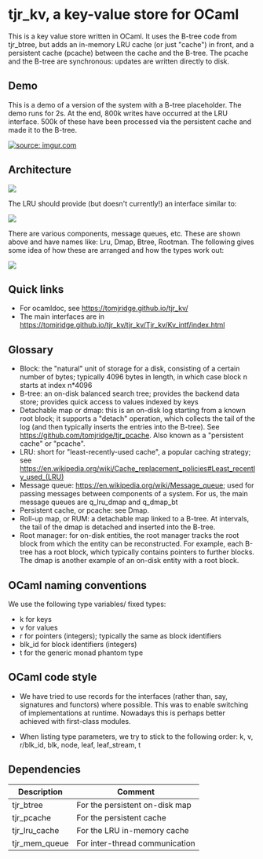 
# tjr_kv, a key-value store for OCaml

This is a key value store written in OCaml. It uses the B-tree code
from tjr_btree, but adds an in-memory LRU cache (or just "cache") in
front, and a persistent cache (pcache) between the cache and the
B-tree. The pcache and the B-tree are synchronous: updates are written
directly to disk.


## Demo

This is a demo of a version of the system with a B-tree placeholder. The demo runs for 2s. At the end, 800k writes have occurred at the LRU interface. 500k of these have been processed via the persistent cache and made it to the B-tree.


<a href="https://imgur.com/fHyug2t"><img src="https://i.imgur.com/fHyug2t.gif" title="source: imgur.com" /></a>


## Architecture

![](https://docs.google.com/drawings/d/e/2PACX-1vTIXhyNa7dovQYXuJXBMwPQZU99-x_tRdTIH3SkMUDyPwbL31zExWXauT2hO-eRIUcnGP3RVHiSHrjt/pub?w=557&h=428)


The LRU should provide (but doesn't currently!) an interface similar to:

![](https://i.imgur.com/n5vrSYD.png)


There are various components, message queues, etc. These are shown above and have names like: Lru, Dmap, Btree, Rootman. The following gives some idea of how these are arranged and how the types work out:

![](https://i.imgur.com/yOhg6CI.png)


## Quick links

* For ocamldoc, see <https://tomjridge.github.io/tjr_kv/>
* The main interfaces are in <https://tomjridge.github.io/tjr_kv/tjr_kv/Tjr_kv/Kv_intf/index.html>

## Glossary

* Block: the "natural" unit of storage for a disk, consisting of a certain number of bytes; typically 4096 bytes in length, in which case block n starts at index n*4096
* B-tree: an on-disk balanced search tree; provides the backend data store; provides quick access to values indexed by keys
* Detachable map or dmap: this is an on-disk log starting from a known root block; it supports a "detach" operation, which collects the tail of the log  (and then typically inserts the entries into the B-tree). See <https://github.com/tomjridge/tjr_pcache>. Also known as a "persistent cache" or "pcache".
* LRU: short for "least-recently-used cache", a popular caching strategy; see <https://en.wikipedia.org/wiki/Cache_replacement_policies#Least_recently_used_(LRU)>
* Message queue: <https://en.wikipedia.org/wiki/Message_queue>; used for passing messages between components of a system. For us, the main message queues are q_lru_dmap and q_dmap_bt
* Persistent cache, or pcache: see Dmap.
* Roll-up map, or RUM: a detachable map linked to a B-tree. At intervals, the tail of the dmap is detached and inserted into the B-tree.
* Root manager: for on-disk entities, the root manager tracks the root block from which the entity can be reconstructed. For example, each B-tree has a root block, which typically contains pointers to further blocks. The dmap is another example of an on-disk entity with a root block.

## OCaml naming conventions

We use the following type variables/ fixed types:

* k for keys
* v for values
* r for pointers (integers); typically the same as block identifiers
* blk_id for block identifiers (integers)
* t for the generic monad phantom type

## OCaml code style

* We have tried to use records for the interfaces (rather than, say, signatures and functors) where possible. This was to enable switching of implementations at runtime. Nowadays this is perhaps better achieved with first-class modules.

* When listing type parameters, we try to stick to the following order: k, v, r/blk_id, blk, node, leaf, leaf_stream, t

  

## Dependencies

| Description   | Comment                        |
| ------------- | ------------------------------ |
| tjr_btree     | For the persistent on-disk map |
| tjr_pcache    | For the persistent cache       |
| tjr_lru_cache | For the LRU in-memory cache    |
| tjr_mem_queue | For inter-thread communication |

